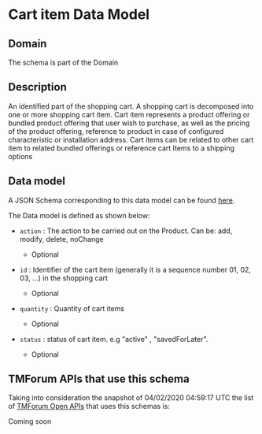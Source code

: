 # Cart item Data Model

## Domain

The  schema is part of the  Domain

## Description

An identified part of the shopping cart. A shopping cart  is decomposed into one or more shopping cart item. Cart item represents a product offering or bundled product offering that user wish to purchase, as well as the pricing of the product offering, reference to product in case of configured characteristic or installation address. Cart items can be related to other cart item to related bundled offerings or reference cart Items to a shipping options

## Data model

A JSON Schema corresponding to this data model can be found
[here](https://github.com/tmforum-rand/schemas/blob/candidates/Customer/CartItem.schema.json).

The Data model is defined as shown below:

- `action` : The action to be carried out on the Product. Can be: add, modify, delete, noChange

  - Optional


- `id` : Identifier of the cart item (generally it is a sequence number 01, 02, 03, ...) in the shopping cart

  - Optional


- `quantity` : Quantity of cart items

  - Optional


- `status` : status of cart item. e.g &quot;active&quot; , &quot;savedForLater&quot;.

  - Optional






## TMForum APIs that use this schema

Taking into consideration the snapshot of 04/02/2020 04:59:17 UTC the list of [TMForum Open APIs](https://www.tmforum.org/open-apis/) that uses this schemas is:

Coming soon